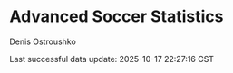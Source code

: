 # Advanced Soccer Statistics
Denis Ostroushko

<!-- gfm -->

Last successful data update: 2025-10-17 22:27:16 CST
